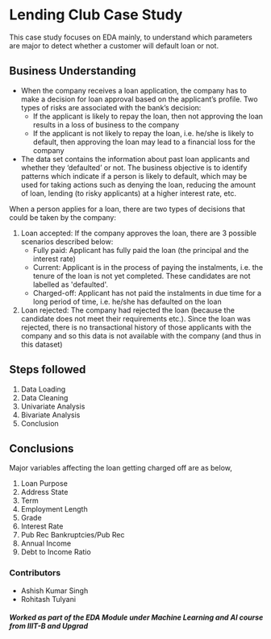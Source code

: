 # Lending Club Case Study
  This case study focuses on EDA mainly, to understand which parameters are major to detect whether a customer will default loan or not.


## Business Understanding
- When the company receives a loan application, the company has to make a decision for loan approval based on the applicant’s profile. Two types of risks are associated with the bank’s decision:
  - If the applicant is likely to repay the loan, then not approving the loan results in a loss of business to the company
  - If the applicant is not likely to repay the loan, i.e. he/she is likely to default, then approving the loan may lead to a financial loss for the company
- The data set contains the information about past loan applicants and whether they ‘defaulted’ or not. The business objective is to identify patterns which indicate if a person is likely to default, which may be used for taking actions such as denying the loan, reducing the amount of loan, lending (to risky applicants) at a higher interest rate, etc.

When a person applies for a loan, there are two types of decisions that could be taken by the company:
  1. Loan accepted: If the company approves the loan, there are 3 possible scenarios described below:
        - Fully paid: Applicant has fully paid the loan (the principal and the interest rate)
        - Current: Applicant is in the process of paying the instalments, i.e. the tenure of the loan is not yet completed. These candidates are not labelled as 'defaulted'.
        - Charged-off: Applicant has not paid the instalments in due time for a long period of time, i.e. he/she has defaulted on the loan
  2. Loan rejected: The company had rejected the loan (because the candidate does not meet their requirements etc.). Since the loan was rejected, there is no transactional history of those applicants with the company and so this data is not available with the company (and thus in this dataset)


## Steps followed
1. Data Loading
2. Data Cleaning
3. Univariate Analysis
4. Bivariate Analysis
5. Conclusion


## Conclusions
Major variables affecting the loan getting charged off are as below,
  1. Loan Purpose
  2. Address State
  3. Term
  4. Employment Length
  5. Grade
  6. Interest Rate
  7. Pub Rec Bankruptcies/Pub Rec
  8. Annual Income
  9. Debt to Income Ratio


### Contributors
- Ashish Kumar Singh
- Rohitash Tulyani


##### Worked as part of the EDA Module under Machine Learning and AI course from IIIT-B and Upgrad
